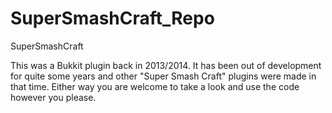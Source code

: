 SuperSmashCraft_Repo
====================

SuperSmashCraft

This was a Bukkit plugin back in 2013/2014. 
It has been out of development for quite some years and other "Super Smash Craft" plugins were made in that time.
Either way you are welcome to take a look and use the code however you please.
